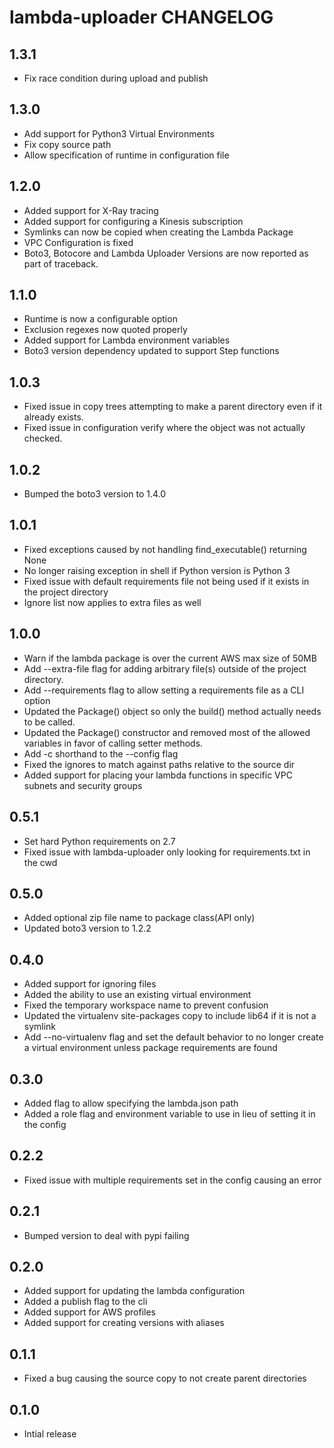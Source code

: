 lambda-uploader CHANGELOG
=========================

1.3.1
-----
- Fix race condition during upload and publish

1.3.0
-----
- Add support for Python3 Virtual Environments
- Fix copy source path
- Allow specification of runtime in configuration file

1.2.0
-----
- Added support for X-Ray tracing
- Added support for configuring a Kinesis subscription
- Symlinks can now be copied when creating the Lambda Package
- VPC Configuration is fixed
- Boto3, Botocore and Lambda Uploader Versions are now reported as part
  of traceback.

1.1.0
-----
- Runtime is now a configurable option
- Exclusion regexes now quoted properly
- Added support for Lambda environment variables
- Boto3 version dependency updated to support Step functions

1.0.3
-----
- Fixed issue in copy trees attempting to make a parent directory even
  if it already exists.
- Fixed issue in configuration verify where the object was not actually
  checked.

1.0.2
-----
- Bumped the boto3 version to 1.4.0

1.0.1
-----
- Fixed exceptions caused by not handling find_executable() returning
  None
- No longer raising exception in shell if Python version is Python 3
- Fixed issue with default requirements file not being used if it
  exists in the project directory
- Ignore list now applies to extra files as well

1.0.0
-----
- Warn if the lambda package is over the current AWS max size of 50MB
- Add --extra-file flag for adding arbitrary file(s) outside of the
  project directory.
- Add --requirements flag to allow setting a requirements file as a CLI
  option
- Updated the Package() object so only the build() method actually needs
  to be called.
- Updated the Package() constructor and removed most of the allowed
  variables in favor of calling setter methods.
- Add -c shorthand to the --config flag
- Fixed the ignores to match against paths relative to the source dir
- Added support for placing your lambda functions in specific VPC 
  subnets and security groups

0.5.1
-----
- Set hard Python requirements on 2.7
- Fixed issue with lambda-uploader only looking for requirements.txt in the cwd

0.5.0
-----
- Added optional zip file name to package class(API only)
- Updated boto3 version to 1.2.2

0.4.0
-----
- Added support for ignoring files
- Added the ability to use an existing virtual environment
- Fixed the temporary workspace name to prevent confusion
- Updated the virtualenv site-packages copy to include lib64 if it
  is not a symlink
- Add --no-virtualenv flag and set the default behavior to no longer create
  a virtual environment unless package requirements are found

0.3.0
-----
- Added flag to allow specifying the lambda.json path
- Added a role flag and environment variable to use in lieu of setting
  it in the config

0.2.2
-----
- Fixed issue with multiple requirements set in the config causing
  an error

0.2.1
-----
- Bumped version to deal with pypi failing

0.2.0
-----
- Added support for updating the lambda configuration
- Added a publish flag to the cli
- Added support for AWS profiles
- Added support for creating versions with aliases

0.1.1
-----
- Fixed a bug causing the source copy to not create parent directories

0.1.0
-----
- Intial release

